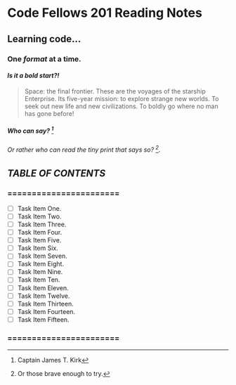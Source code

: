 # Code Fellows 201 Reading Notes
## Learning code...
### One _format_ at a time.
#### *Is it a bold start?!*
> Space: the final frontier. These are the voyages of the starship Enterprise. Its five-year mission: to explore strange new worlds. To seek out new life and new civilizations. To boldly go where no man has gone before!
##### Who can say? [^1]
###### Or rather who can read the tiny print that says so? [^2].
## *TABLE OF CONTENTS*
### =======================
- [ ] Task Item One.
- [ ] Task Item Two.
- [ ] Task Item Three.
- [ ] Task Item Four.
- [ ] Task Item Five.
- [ ] Task Item Six.
- [ ] Task Item Seven.
- [ ] Task Item Eight.
- [ ] Task Item Nine.
- [ ] Task Item Ten.
- [ ] Task Item Eleven.
- [ ] Task Item Twelve.
- [ ] Task Item Thirteen.
- [ ] Task Item Fourteen.
- [ ] Task Item Fifteen.
### =======================
[^1]: Captain James T. Kirk
[^2]: Or those brave enough to try.[^3]
[^3]: You, dare-devil.
